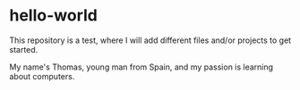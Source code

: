 # hello-world
This repository is a test, where I will add different files and/or projects to get started.

My name's Thomas, young man from Spain, and my passion is learning about computers.
